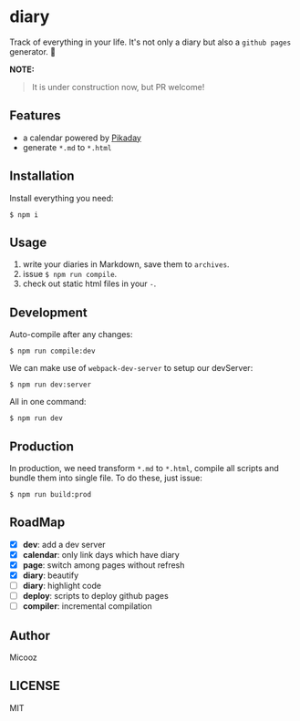 # diary

Track of everything in your life. It's not only a diary but also a `github pages` generator. :beer:

**NOTE:**

> It is under construction now, but PR welcome!

## Features

* a calendar powered by [Pikaday](https://github.com/dbushell/Pikaday)
* generate `*.md` to `*.html`

## Installation

Install everything you need:

    $ npm i

## Usage

1. write your diaries in Markdown, save them to `archives`.
2. issue `$ npm run compile`.
3. check out static html files in your `-`.

## Development

Auto-compile after any changes:

    $ npm run compile:dev

We can make use of `webpack-dev-server` to setup our devServer:

    $ npm run dev:server
    
All in one command:

    $ npm run dev

## Production

In production, we need transform `*.md` to `*.html`, compile all scripts and bundle them into single file.
To do these, just issue:

    $ npm run build:prod

## RoadMap

- [x] **dev**: add a dev server
- [x] **calendar**: only link days which have diary
- [x] **page**: switch among pages without refresh
- [x] **diary**: beautify
- [ ] **diary**: highlight code
- [ ] **deploy**: scripts to deploy github pages
- [ ] **compiler**: incremental compilation

## Author

Micooz

## LICENSE

MIT
